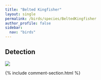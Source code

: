 ```yaml
---
title: "Belted Kingfisher"
layout: single
permalink: /birds/species/BeltedKingfisher
author_profile: false
sidebar:
  nav: "birds"
---
```


<h2>Detection</h2>

<img src="https://beallen.github.io/DevelopmentWebsite/assets/images/birds/BeltedKingfisher/det.jpg">

{% include comment-section.html %}
